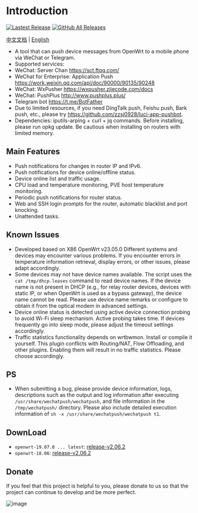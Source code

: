 # Introduction

[![Lastest Release](https://img.shields.io/github/release/tty228/luci-app-wechatpush.svg?style=flat)](https://github.com/tty228/luci-app-wechatpush/releases)
[![GitHub All Releases](https://img.shields.io/github/downloads/tty228/luci-app-wechatpush/total)](https://github.com/tty228/luci-app-wechatpush/releases)

[中文文档](README.md) | [English](README_en.md)

- A tool that can push device messages from OpenWrt to a mobile phone via WeChat or Telegram.
- Supported services:
- WeChat: Server Chan                       https://sct.ftqq.com/
- WeChat for Enterprise: Application Push   https://work.weixin.qq.com/api/doc/90000/90135/90248
- WeChat: WxPusher                          https://wxpusher.zjiecode.com/docs
- WeChat: PushPlus                          http://www.pushplus.plus/
- Telegram bot                              https://t.me/BotFather
- Due to limited resources, if you need DingTalk push, Feishu push, Bark push, etc., please try https://github.com/zzsj0928/luci-app-pushbot.
- Dependencies: iputils-arping + curl + jq commands. Before installing, please run opkg update. Be cautious when installing on routers with limited memory.

## Main Features

- Push notifications for changes in router IP and IPv6.
- Push notifications for device online/offline status.
- Device online list and traffic usage.
- CPU load and temperature monitoring, PVE host temperature monitoring.
- Periodic push notifications for router status.
- Web and SSH login prompts for the router, automatic blacklist and port knocking.
- Unattended tasks.

## Known Issues

- Developed based on X86 OpenWrt v23.05.0 Different systems and devices may encounter various problems. If you encounter errors in temperature information retrieval, display errors, or other issues, please adapt accordingly.
- Some devices may not have device names available. The script uses the `cat /tmp/dhcp.leases` command to read device names. If the device name is not present in DHCP (e.g., for relay router devices, devices with static IP, or when OpenWrt is used as a bypass gateway), the device name cannot be read. Please use device name remarks or configure to obtain it from the optical modem in advanced settings.
- Device online status is detected using active device connection probing to avoid Wi-Fi sleep mechanism. Active probing takes time. If devices frequently go into sleep mode, please adjust the timeout settings accordingly.
- Traffic statistics functionality depends on wrtbwmon. Install or compile it yourself. This plugin conflicts with Routing/NAT, Flow Offloading, and other plugins. Enabling them will result in no traffic statistics. Please choose accordingly.

## PS

- When submitting a bug, please provide device information, logs, descriptions such as the output and log information after executing `/usr/share/wechatpush/wechatpush`, and file information in the `/tmp/wechatpush/` directory. Please also include detailed execution information of `sh -x /usr/share/wechatpush/wechatpush t1`.

## DownLoad

* `openwrt-19.07.0 ... latest`: [release-v2.06.2](https://github.com/tty228/luci-app-wechatpush/releases/tag/v2.06.2)
* `openwrt-18.06`: [release-v2.06.2](https://github.com/tty228/luci-app-wechatpush/releases/tag/v2.06.2)

## Donate

If you feel that this project is helpful to you, please donate to us so that the project can continue to develop and be more perfect.

![image](https://github.com/tty228/Python-100-Days/blob/master/res/WX.jpg)

